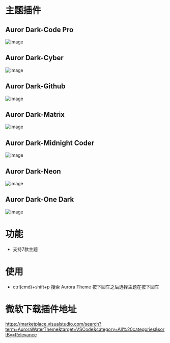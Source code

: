 # 主题插件

## Auror Dark-Code Pro
![image](https://github.com/user-attachments/assets/15711bc6-7098-440d-93b6-3315087370db)

## Auror Dark-Cyber
![image](https://github.com/user-attachments/assets/0e816967-0eb4-47c6-9101-6954ea3420e1)

## Auror Dark-Github
![image](https://github.com/user-attachments/assets/3d601d65-b705-4dbe-8a59-06dc5b82c134)

## Auror Dark-Matrix
![image](https://github.com/user-attachments/assets/aa1a3304-ba46-4080-b332-53e11b4eaafd)

## Auror Dark-Midnight Coder
![image](https://github.com/user-attachments/assets/023933de-12b4-46a1-b949-ed09ba3ff968)

## Auror Dark-Neon
![image](https://github.com/user-attachments/assets/9711e64b-aec6-4c7d-a816-7f0246826df2)

## Auror Dark-One Dark
![image](https://github.com/user-attachments/assets/0010de13-706a-4ad7-9034-cffd51b576e7)


# 功能
- 支持7款主题

# 使用
-  ctrl(cmd)+shift+p 搜索  Aurora Theme 按下回车之后选择主题在按下回车

# 微软下载插件地址

https://marketplace.visualstudio.com/search?term=AuroraWaterTheme&target=VSCode&category=All%20categories&sortBy=Relevance


